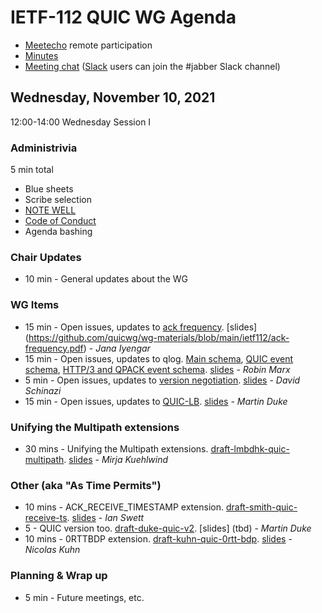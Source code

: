 # IETF-112 QUIC WG Agenda

* [Meetecho](https://meetings.conf.meetecho.com/ietf112/?group=quic) remote participation
* [Minutes](https://codimd.ietf.org/notes-ietf-112-quic)
* [Meeting chat](xmpp:quic@jabber.ietf.org?join) ([Slack](https://quicdev.slack.com/) users can join the #jabber Slack channel)

## Wednesday, November 10, 2021

12:00-14:00 Wednesday Session I

### Administrivia

5 min total

* Blue sheets
* Scribe selection
* [NOTE WELL](https://www.ietf.org/about/note-well.html)
* [Code of Conduct](https://www.rfc-editor.org/rfc/rfc7154.html)
* Agenda bashing

### Chair Updates
* 10 min - General updates about the WG


### WG Items
* 15 min - Open issues, updates to [ack frequency](https://github.com/quicwg/ack-frequency). [slides] (https://github.com/quicwg/wg-materials/blob/main/ietf112/ack-frequency.pdf) - *Jana Iyengar*
* 15 min - Open issues, updates to qlog. [Main schema](https://datatracker.ietf.org/doc/html/draft-ietf-quic-qlog-main-schema), [QUIC event schema](https://datatracker.ietf.org/doc/html/draft-ietf-quic-qlog-quic-events), [HTTP/3 and QPACK event schema](https://quicwg.github.io/qlog/#go.draft-ietf-quic-qlog-h3-events.html). [slides](https://github.com/quicwg/wg-materials/blob/main/ietf111/qlog.pdf) - *Robin Marx*
* 5 min - Open issues, updates to [version negotiation](https://datatracker.ietf.org/doc/draft-ietf-quic-version-negotiation/). [slides](https://github.com/quicwg/wg-materials/blob/main/ietf111/version-negotiation.pdf) - *David Schinazi*
* 15 min - Open issues, updates to [QUIC-LB](https://datatracker.ietf.org/doc/draft-ietf-quic-load-balancers). [slides](https://github.com/quicwg/wg-materials/blob/main/ietf112/quic-lb.pdf) - *Martin Duke*

### Unifying the Multipath extensions
* 30 mins - Unifying the Multipath extensions. [draft-lmbdhk-quic-multipath](https://datatracker.ietf.org/doc/draft-lmbdhk-quic-multipath/). [slides](https://github.com/quicwg/wg-materials/blob/main/ietf112/multipath.pdf) - *Mirja Kuehlwind*

### Other (aka "As Time Permits")
* 10 mins - ACK_RECEIVE_TIMESTAMP extension. [draft-smith-quic-receive-ts](https://datatracker.ietf.org/doc/draft-smith-quic-receive-ts/). [slides](https://github.com/quicwg/wg-materials/blob/main/ietf112/receive-timestamp.pdf) - *Ian Swett*
* 5 - QUIC version too. [draft-duke-quic-v2](https://datatracker.ietf.org/doc/draft-duke-quic-v2/). [slides] (tbd) - *Martin Duke*
* 10 mins - 0RTTBDP extension. [draft-kuhn-quic-0rtt-bdp](https://datatracker.ietf.org/doc/draft-kuhn-quic-0rtt-bdp/). [slides](https://github.com/quicwg/wg-materials/blob/main/ietf112/0rtt_bdp.pdf) - *Nicolas Kuhn*


### Planning & Wrap up

* 5 min - Future meetings, etc.
